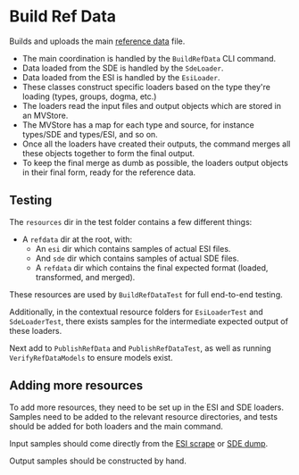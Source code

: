 # Build Ref Data

Builds and uploads the main [reference data](../refdata.md) file.

* The main coordination is handled by the `BuildRefData` CLI command.
* Data loaded from the SDE is handled by the `SdeLoader`.
* Data loaded from the ESI is handled by the `EsiLoader`.
* These classes construct specific loaders based on the type they're loading (types, groups, dogma, etc.)
* The loaders read the input files and output objects which are stored in an MVStore.
* The MVStore has a map for each type and source, for instance types/SDE and types/ESI, and so on.
* Once all the loaders have created their outputs, the command merges all these objects together to form the final output.
* To keep the final merge as dumb as possible, the loaders output objects in their final form, ready for the reference data.

## Testing

The `resources` dir in the test folder contains a few different things:

* A `refdata` dir at the root, with:
  * An `esi` dir which contains samples of actual ESI files.
  * And `sde` dir which contains samples of actual SDE files.
  * A `refdata` dir which contains the final expected format (loaded, transformed, and merged).

These resources are used by `BuildRefDataTest` for full end-to-end testing.

Additionally, in the contextual resource folders for `EsiLoaderTest` and `SdeLoaderTest`, there exists samples
for the intermediate expected output of these loaders.

Next add to `PublishRefData` and `PublishRefDataTest`, as well as running `VerifyRefDataModels` to ensure models exist.

## Adding more resources

To add more resources, they need to be set up in the ESI and SDE loaders.
Samples need to be added to the relevant resource directories, and tests should be added for both loaders and the main command.

Input samples should come directly from the [ESI scrape](https://data.everef.net/esi-scrape/)
or [SDE dump](https://data.everef.net/ccp/sde/).

Output samples should be constructed by hand.
